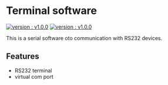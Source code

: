 # Terminal software

[![version : v1.0.0](https://img.shields.io/badge/version-v1.0.0-blue.svg)](https://github.com/torbrodtkorb/terminal/tree/master/Terminal)
[![version : v1.0.0](https://img.shields.io/badge/build-passing-yellow.svg)](https://github.com/torbrodtkorb/terminal/tree/master/Terminal)

This is a serial software oto communication with RS232 devices.

## Features

* RS232 terminal
* virtual com port
